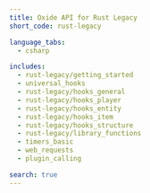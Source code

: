 ```yaml
---
title: Oxide API for Rust Legacy
short_code: rust-legacy

language_tabs:
  - csharp

includes:
  - rust-legacy/getting_started
  - universal_hooks
  - rust-legacy/hooks_general
  - rust-legacy/hooks_player
  - rust-legacy/hooks_entity
  - rust-legacy/hooks_item
  - rust-legacy/hooks_structure
  - rust-legacy/library_functions
  - timers_basic
  - web_requests
  - plugin_calling

search: true
---
```

